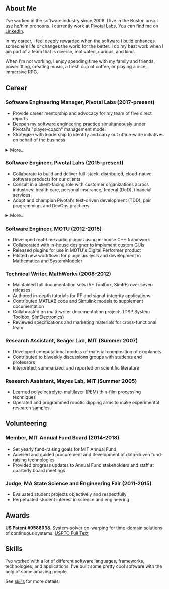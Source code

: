 ## About Me

I've worked in the software industry since 2008. I live in the Boston area.
I use he/him pronouns. I currently work at [Pivotal Labs](https://pivotal.io/labs). You can find me on [LinkedIn](https://www.linkedin.com/in/tyson-mcnulty-611146b/).

In my career, I feel deeply rewarded when the software I build enhances someone's life or changes the world for the better. I do my best work when I am part of a team that is diverse, motivated, curious, and kind.

When I'm not working, I enjoy spending time with my family and friends, powerlifting, creating music, a fresh cup of coffee, or playing a nice, immersive RPG.

## Career

### **Software Engineering Manager**, Pivotal Labs (2017-present)

* Provide career mentorship and advocacy for my team of five direct reports
* Deepen my software engineering practice simultaneously under Pivotal's "player-coach" management model
* Strategize with leadership to identify and carry out office-wide initiatives on behalf of the business

<details><summary>More...</summary><hr>
I took on the people manager role in an effort to make a stronger impact on the success of my office, and in doing so, I developed a new perspective on the operation of our business. A large part of people management at my level could be summarized as bridging our leadership's goals with the individual intentions and motivations of my reports. I have found that I'm able to produce such alignment best when I am able to practice candor, empathy, and trust on both sides of that bridge.

My time in this role has been split between 90% engineering and 10% people management. Maintaining my responsibilities as a contributor motivates me to a high degree, and I love that it keeps me attuned to the experiences of the majority of the office and to my reports.

<hr></details>

### **Software Engineer**, Pivotal Labs (2015-present)

* Collaborate to build and deliver full-stack, distributed, cloud-native software products for our clients
* Consult in a client-facing role with customer organizations across industries: health care, personal insurance, federal (DoD), financial services
* Adopt and champion Pivotal's test-driven development (TDD), pair programming, and DevOps practices

<details><summary>More...</summary><hr>
Becoming a software engineer at Pivotal Labs has been a profoundly transformative experience for me. At Labs, we espouse a very structured work methodology for its Labs teams: we aim to colocate 40 hours a week, pair program for 100% of our development time, and test-drive 100% of our code. Exceptions arose, but proved the rule--a deep understanding and commitment to Pivotal's engineering practices brought me and my teams product success time and time again.

Software engineering has been only one component of my role. We are consultants, first and foremost, driving constantly toward our client's definition of success. Most of my project teams have been split 50/50 between Pivots and clients, and we prioritize pairing with our client's team members while we are onboarding them to our methodologies. As I have matured in my role, my daily project activities have become nearly 100% client-facing.

<hr></details>

### **Software Engineer**, MOTU (2012-2015)

* Developed real-time audio plugins using in-house C++ framework
* Collaborated with in-house designer to implement custom GUIs
* Released plugins for use in MOTU's Digital Performer product
* Piloted new workflows for plugin analysis and development in Mathematica and SystemModeler

### **Technical Writer**, MathWorks (2008-2012)
* Maintained full documentation sets (RF Toolbox, SimRF) over seven releases
* Authored in-depth tutorials for RF and signal-integrity applications
* Contributed MATLAB code and Simulink models to supplement documentation
* Collaborated on multi-writer documentation projects (DSP System Toolbox, SimElectronics)
* Reviewed specifications and marketing materials for cross-functional team

### **Research Assistant**, Seager Lab, MIT (Summer 2007)
* Developed computational models of material composition of exoplanets
* Contributed to biweekly discussions groups with students and professors
* Interpreted, summarized, and reported on scientific literature

### **Research Assistant**, Mayes Lab, MIT (Summer 2005)
* Learned polyelectrolyte-multilayer (PEM) thin-film processing techniques
* Operated and programmed robotic dipping arms to make experimental research samples

## Volunteering

### **Member**, MIT Annual Fund Board (2014-2018)

* Set yearly fund-raising goals for MIT Annual Fund
* Advised and guided procurement and development of data-driven fund-raising technologies
* Provided progress updates to Annual Fund stakeholders and staff at quarterly board meetings

### **Judge**, MA State Science and Engineering Fair (2011-2015)

* Evaluated student projects objectively and respectfully
* Perpetuated student interest in science and engineering

## Awards

**US Patent #9588938**. System-solver co-warping for time-domain solutions of continuous systems. [USPTO Full Text](http://patft.uspto.gov/netacgi/nph-Parser?Sect1=PTO1&Sect2=HITOFF&d=PALL&p=1&u=%2Fnetahtml%2FPTO%2Fsrchnum.htm&r=1&f=G&l=50&s1=9588938.PN.&OS=PN/9588938&RS=PN/9588938)

## Skills

I've worked with a lot of different software languages, frameworks, technologies, and applications. I've built some pretty cool software with the help of some amazing people.

See [skills](./skills.md) for more details.
